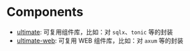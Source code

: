 # Components

- [ultimate](ultimate): 可复用组件库，比如：对 `sqlx`、`tonic` 等的封装
- [ultimate-web](ultimate-we): 可复用 WEB 组件库，比如：对 `axum` 等的封装
